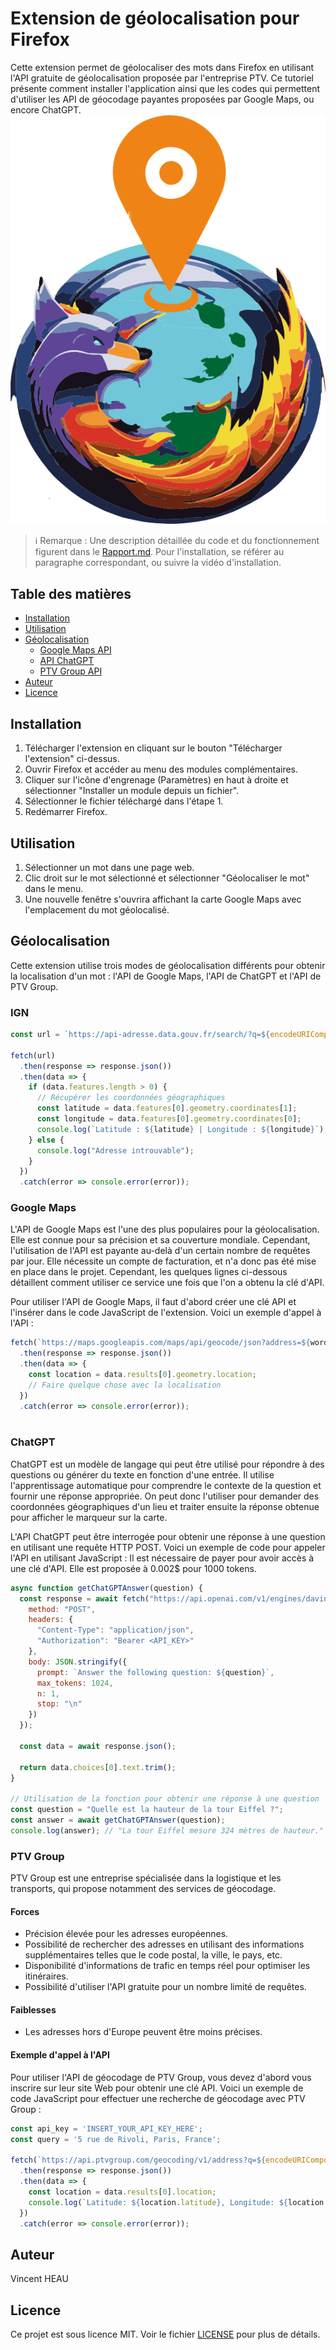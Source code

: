 # Extension de géolocalisation pour Firefox

Cette extension permet de géolocaliser des mots dans Firefox en utilisant l'API gratuite de géolocalisation proposée par l'entreprise PTV.
Ce tutoriel présente comment installer l'application ainsi que les codes qui permettent d'utiliser les API de géocodage payantes proposées par Google Maps, ou encore ChatGPT.
![logo](icons/icon.png)

> ℹ️ Remarque : Une description détaillée du code et du fonctionnement figurent dans le [Rapport.md](./Rapport.md). Pour l'installation, se référer au paragraphe correspondant, ou suivre la vidéo d'installation.

## Table des matières

- [Installation](#installation)
- [Utilisation](#utilisation)
- [Géolocalisation](#géolocalisation)
  - [Google Maps API](#google-maps-api)
  - [API ChatGPT](#api-chatgpt)
  - [PTV Group API](#ptv-group-api)
- [Auteur](#auteur)
- [Licence](#licence)

## Installation

1. Télécharger l'extension en cliquant sur le bouton "Télécharger l'extension" ci-dessus.
2. Ouvrir Firefox et accéder au menu des modules complémentaires.
3. Cliquer sur l'icône d'engrenage (Paramètres) en haut à droite et sélectionner "Installer un module depuis un fichier".
4. Sélectionner le fichier téléchargé dans l'étape 1.
5. Redémarrer Firefox.

## Utilisation

1. Sélectionner un mot dans une page web.
2. Clic droit sur le mot sélectionné et sélectionner "Géolocaliser le mot" dans le menu.
3. Une nouvelle fenêtre s'ouvrira affichant la carte Google Maps avec l'emplacement du mot géolocalisé.

## Géolocalisation

Cette extension utilise trois modes de géolocalisation différents pour obtenir la localisation d'un mot : l'API de Google Maps, l'API de ChatGPT et l'API de PTV Group.


### IGN


```javascript
const url = `https://api-adresse.data.gouv.fr/search/?q=${encodeURIComponent(address)}`;

fetch(url)
  .then(response => response.json())
  .then(data => {
    if (data.features.length > 0) {
      // Récupérer les coordonnées géographiques
      const latitude = data.features[0].geometry.coordinates[1];
      const longitude = data.features[0].geometry.coordinates[0];
      console.log(`Latitude : ${latitude} | Longitude : ${longitude}`);
    } else {
      console.log("Adresse introuvable");
    }
  })
  .catch(error => console.error(error));

```

### Google Maps

L'API de Google Maps est l'une des plus populaires pour la géolocalisation. Elle est connue pour sa précision et sa couverture mondiale. Cependant, l'utilisation de l'API est payante au-delà d'un certain nombre de requêtes par jour. Elle nécessite un compte de facturation, et n'a donc pas été mise en place dans le projet. Cependant, les quelques lignes ci-dessous détaillent comment utiliser ce service une fois que l'on a obtenu la clé d'API.

Pour utiliser l'API de Google Maps, il faut d'abord créer une clé API et l'insérer dans le code JavaScript de l'extension. Voici un exemple d'appel à l'API :

```javascript
fetch(`https://maps.googleapis.com/maps/api/geocode/json?address=${word}&key=YOUR_API_KEY`)
  .then(response => response.json())
  .then(data => {
    const location = data.results[0].geometry.location;
    // Faire quelque chose avec la localisation
  })
  .catch(error => console.error(error));
  
  ```
  
  
### ChatGPT

ChatGPT est un modèle de langage qui peut être utilisé pour répondre à des questions ou générer du texte en fonction d'une entrée. Il utilise l'apprentissage automatique pour comprendre le contexte de la question et fournir une réponse appropriée. On peut donc l'utiliser pour demander des coordonnées géographiques d'un lieu et traiter ensuite la réponse obtenue pour afficher le marqueur sur la carte.


L'API ChatGPT peut être interrogée pour obtenir une réponse à une question en utilisant une requête HTTP POST. Voici un exemple de code pour appeler l'API en utilisant JavaScript :
Il est nécessaire de payer pour avoir accès à une clé d'API. Elle est proposée à 0.002$ pour 1000 tokens.

```javascript
async function getChatGPTAnswer(question) {
  const response = await fetch("https://api.openai.com/v1/engines/davinci-codex/completions", {
    method: "POST",
    headers: {
      "Content-Type": "application/json",
      "Authorization": "Bearer <API_KEY>"
    },
    body: JSON.stringify({
      prompt: `Answer the following question: ${question}`,
      max_tokens: 1024,
      n: 1,
      stop: "\n"
    })
  });

  const data = await response.json();

  return data.choices[0].text.trim();
}

// Utilisation de la fonction pour obtenir une réponse à une question
const question = "Quelle est la hauteur de la tour Eiffel ?";
const answer = await getChatGPTAnswer(question);
console.log(answer); // "La tour Eiffel mesure 324 mètres de hauteur."

```

### PTV Group

PTV Group est une entreprise spécialisée dans la logistique et les transports, qui propose notamment des services de géocodage.

#### Forces

- Précision élevée pour les adresses européennes.
- Possibilité de rechercher des adresses en utilisant des informations supplémentaires telles que le code postal, la ville, le pays, etc.
- Disponibilité d'informations de trafic en temps réel pour optimiser les itinéraires.
- Possibilité d'utiliser l'API gratuite pour un nombre limité de requêtes.

#### Faiblesses

- Les adresses hors d'Europe peuvent être moins précises.

#### Exemple d'appel à l'API

Pour utiliser l'API de géocodage de PTV Group, vous devez d'abord vous inscrire sur leur site Web pour obtenir une clé API. Voici un exemple de code JavaScript pour effectuer une recherche de géocodage avec PTV Group :

```javascript
const api_key = 'INSERT_YOUR_API_KEY_HERE';
const query = '5 rue de Rivoli, Paris, France';

fetch(`https://api.ptvgroup.com/geocoding/v1/address?q=${encodeURIComponent(query)}&limit=1&apikey=${api_key}`)
  .then(response => response.json())
  .then(data => {
    const location = data.results[0].location;
    console.log(`Latitude: ${location.latitude}, Longitude: ${location.longitude}`);
  })
  .catch(error => console.error(error));
  ```



## Auteur

Vincent HEAU

## Licence

Ce projet est sous licence MIT. Voir le fichier [LICENSE](LICENSE) pour plus de détails.
